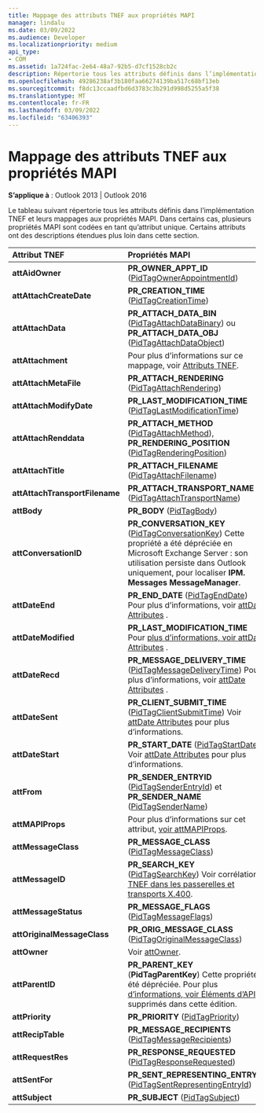 ```yaml
---
title: Mappage des attributs TNEF aux propriétés MAPI
manager: lindalu
ms.date: 03/09/2022
ms.audience: Developer
ms.localizationpriority: medium
api_type:
- COM
ms.assetid: 1a724fac-2e64-48a7-92b5-d7cf1528cb2c
description: Répertorie tous les attributs définis dans l’implémentation TNEF et leurs mappages aux propriétés MAPI.
ms.openlocfilehash: 49286238af3b180faa66274139ba517c68bf13eb
ms.sourcegitcommit: f8dc13ccaadfbd6d3783c3b291d998d5255a5f38
ms.translationtype: MT
ms.contentlocale: fr-FR
ms.lasthandoff: 03/09/2022
ms.locfileid: "63406393"
---
```

# <a name="mapping-of-tnef-attributes-to-mapi-properties"></a>Mappage des attributs TNEF aux propriétés MAPI

**S’applique à** : Outlook 2013 | Outlook 2016
  
Le tableau suivant répertorie tous les attributs définis dans l’implémentation TNEF et leurs mappages aux propriétés MAPI. Dans certains cas, plusieurs propriétés MAPI sont codées en tant qu’attribut unique. Certains attributs ont des descriptions étendues plus loin dans cette section.
  
|**Attribut TNEF**|**Propriétés MAPI**|
|:-----|:-----|
|**attAidOwner** <br/> |**PR_OWNER_APPT_ID** ([PidTagOwnerAppointmentId](pidtagownerappointmentid-canonical-property.md))  <br/> |
|**attAttachCreateDate** <br/> |**PR_CREATION_TIME** ([PidTagCreationTime](pidtagcreationtime-canonical-property.md))  <br/> |
|**attAttachData** <br/> |**PR_ATTACH_DATA_BIN** ([PidTagAttachDataBinary](pidtagattachdatabinary-canonical-property.md)) ou **PR_ATTACH_DATA_OBJ** ([PidTagAttachDataObject](pidtagattachdataobject-canonical-property.md))  <br/> |
|**attAttachment** <br/> |Pour plus d’informations sur ce mappage, voir [Attributs TNEF](tnef-attributes.md). |
|**attAttachMetaFile** <br/> |**PR_ATTACH_RENDERING** ([PidTagAttachRendering](pidtagattachrendering-canonical-property.md))  <br/> |
|**attAttachModifyDate** <br/> |**PR_LAST_MODIFICATION_TIME** ([PidTagLastModificationTime](pidtaglastmodificationtime-canonical-property.md))  <br/> |
|**attAttachRenddata** <br/> |**PR_ATTACH_METHOD** ([PidTagAttachMethod](pidtagattachmethod-canonical-property.md)), **PR_RENDERING_POSITION** ([PidTagRenderingPosition](pidtagrenderingposition-canonical-property.md))  <br/> |
|**attAttachTitle** <br/> |**PR_ATTACH_FILENAME** ([PidTagAttachFilename](pidtagattachfilename-canonical-property.md))  <br/> |
|**attAttachTransportFilename** <br/> |**PR_ATTACH_TRANSPORT_NAME** ([PidTagAttachTransportName](pidtagattachtransportname-canonical-property.md))  <br/> |
|**attBody** <br/> |**PR_BODY** ([PidTagBody](pidtagbody-canonical-property.md))  <br/> |
|**attConversationID** <br/> |**PR_CONVERSATION_KEY** ([PidTagConversationKey](pidtagconversationkey-canonical-property.md)) Cette propriété a été dépréciée en Microsoft Exchange Server : son utilisation persiste dans Outlook uniquement, pour localiser **IPM. Messages MessageManager**. |
|**attDateEnd** <br/> |**PR_END_DATE** ([PidTagEndDate](pidtagenddate-canonical-property.md)) Pour plus d’informations, voir [attDate Attributes](attdate-attributes.md) . |
|**attDateModified** <br/> |**PR_LAST_MODIFICATION_TIME** Pour [plus d’informations, voir attDate Attributes](attdate-attributes.md) . |
|**attDateRecd** <br/> |**PR_MESSAGE_DELIVERY_TIME** ([PidTagMessageDeliveryTime](pidtagmessagedeliverytime-canonical-property.md)) Pour plus d’informations, voir [attDate Attributes](attdate-attributes.md) . |
|**attDateSent** <br/> |**PR_CLIENT_SUBMIT_TIME** ([PidTagClientSubmitTime](pidtagclientsubmittime-canonical-property.md)) Voir [attDate Attributes](attdate-attributes.md) pour plus d’informations. |
|**attDateStart** <br/> |**PR_START_DATE** ([PidTagStartDate](pidtagstartdate-canonical-property.md)) Voir [attDate Attributes](attdate-attributes.md) pour plus d’informations. |
|**attFrom** <br/> |**PR_SENDER_ENTRYID** ([PidTagSenderEntryId](pidtagsenderentryid-canonical-property.md)) et **PR_SENDER_NAME** ([PidTagSenderName](pidtagsendername-canonical-property.md))  <br/> |
|**attMAPIProps** <br/> |Pour plus d’informations sur cet attribut, [voir attMAPIProps](attmapiprops.md). |
|**attMessageClass** <br/> |**PR_MESSAGE_CLASS** ([PidTagMessageClass](pidtagmessageclass-canonical-property.md))  <br/> |
|**attMessageID** <br/> |**PR_SEARCH_KEY** ([PidTagSearchKey](pidtagsearchkey-canonical-property.md)) Voir corrélation [TNEF dans les passerelles et transports X.400](tnef-correlation-in-x-400-gateways-and-transports.md). |
|**attMessageStatus** <br/> |**PR_MESSAGE_FLAGS** ([PidTagMessageFlags](pidtagmessageflags-canonical-property.md))  <br/> |
|**attOriginalMessageClass** <br/> |**PR_ORIG_MESSAGE_CLASS** ([PidTagOriginalMessageClass](pidtagoriginalmessageclass-canonical-property.md))  <br/> |
|**attOwner** <br/> |Voir [attOwner](attowner.md). |
|**attParentID** <br/> |**PR_PARENT_KEY** (**PidTagParentKey**) Cette propriété a été dépréciée. Pour plus [d’informations, voir Éléments d’API](api-elements-deprecated-in-this-edition.md) supprimés dans cette édition. |
|**attPriority** <br/> |**PR_PRIORITY** ([PidTagPriority](pidtagpriority-canonical-property.md))  <br/> |
|**attRecipTable** <br/> |**PR_MESSAGE_RECIPIENTS** ([PidTagMessageRecipients](pidtagmessagerecipients-canonical-property.md))  <br/> |
|**attRequestRes** <br/> |**PR_RESPONSE_REQUESTED** ([PidTagResponseRequested](pidtagresponserequested-canonical-property.md))  <br/> |
|**attSentFor** <br/> |**PR_SENT_REPRESENTING_ENTRYID** ([PidTagSentRepresentingEntryId](pidtagsentrepresentingentryid-canonical-property.md))  <br/> |
|**attSubject** <br/> |**PR_SUBJECT** ([PidTagSubject](pidtagsubject-canonical-property.md))  <br/> |
